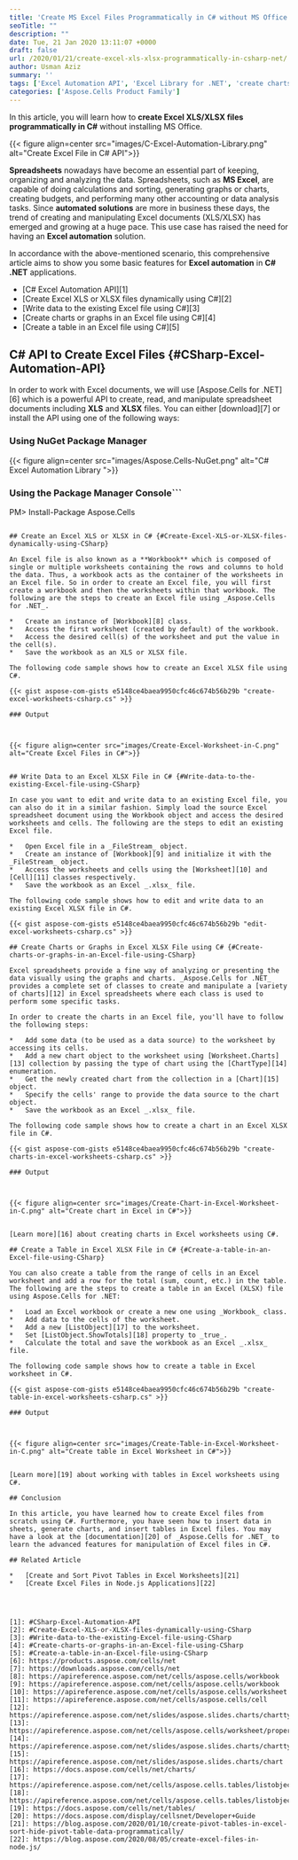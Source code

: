 ```yaml
---
title: 'Create MS Excel Files Programmatically in C# without MS Office'
seoTitle: ""
description: ""
date: Tue, 21 Jan 2020 13:11:07 +0000
draft: false
url: /2020/01/21/create-excel-xls-xlsx-programmatically-in-csharp-net/
author: Usman Aziz
summary: ''
tags: ['Excel Automation API', 'Excel Library for .NET', 'create charts and graphs in excel', 'create excel files in csharp .net', 'create excel files programmatically', 'create excel files without ms office', 'create tables in excel files in C# .net']
categories: ['Aspose.Cells Product Family']
---
```


In this article, you will learn how to **create Excel XLS/XLSX files programmatically in C#** without installing MS Office.



{{< figure align=center src="images/C-Excel-Automation-Library.png" alt="Create Excel File in C# API">}}


**Spreadsheets** nowadays have become an essential part of keeping, organizing and analyzing the data. Spreadsheets, such as **MS Excel**, are capable of doing calculations and sorting, generating graphs or charts, creating budgets, and performing many other accounting or data analysis tasks. Since **automated solutions** are more in business these days, the trend of creating and manipulating Excel documents (XLS/XLSX) has emerged and growing at a huge pace. This use case has raised the need for having an **Excel automation** solution.

In accordance with the above-mentioned scenario, this comprehensive article aims to show you some basic features for **Excel automation** in **C# .NET** applications.

*   [C# Excel Automation API][1]
*   [Create Excel XLS or XLSX files dynamically using C#][2]
*   [Write data to the existing Excel file using C#][3]
*   [Create charts or graphs in an Excel file using C#][4]
*   [Create a table in an Excel file using C#][5]

## C# API to Create Excel Files {#CSharp-Excel-Automation-API}

In order to work with Excel documents, we will use [Aspose.Cells for .NET][6] which is a powerful API to create, read, and manipulate spreadsheet documents including **XLS** and **XLSX** files. You can either [download][7] or install the API using one of the following ways:

### Using NuGet Package Manager



{{< figure align=center src="images/Aspose.Cells-NuGet.png" alt="C# Excel Automation Library ">}}


### Using the Package Manager Console```
PM> Install-Package Aspose.Cells
```

## Create an Excel XLS or XLSX in C# {#Create-Excel-XLS-or-XLSX-files-dynamically-using-CSharp}

An Excel file is also known as a **Workbook** which is composed of single or multiple worksheets containing the rows and columns to hold the data. Thus, a workbook acts as the container of the worksheets in an Excel file. So in order to create an Excel file, you will first create a workbook and then the worksheets within that workbook. The following are the steps to create an Excel file using _Aspose.Cells for .NET_.

*   Create an instance of [Workbook][8] class.
*   Access the first worksheet (created by default) of the workbook.
*   Access the desired cell(s) of the worksheet and put the value in the cell(s).
*   Save the workbook as an XLS or XLSX file.

The following code sample shows how to create an Excel XLSX file using C#.

{{< gist aspose-com-gists e5148ce4baea9950cfc46c674b56b29b "create-excel-worksheets-csharp.cs" >}}

### Output



{{< figure align=center src="images/Create-Excel-Worksheet-in-C.png" alt="Create Excel Files in C#">}}


## Write Data to an Excel XLSX File in C# {#Write-data-to-the-existing-Excel-file-using-CSharp}

In case you want to edit and write data to an existing Excel file, you can also do it in a similar fashion. Simply load the source Excel spreadsheet document using the Workbook object and access the desired worksheets and cells. The following are the steps to edit an existing Excel file.

*   Open Excel file in a _FileStream_ object.
*   Create an instance of [Workbook][9] and initialize it with the _FileStream_ object.
*   Access the worksheets and cells using the [Worksheet][10] and [Cell][11] classes respectively.
*   Save the workbook as an Excel _.xlsx_ file.

The following code sample shows how to edit and write data to an existing Excel XLSX file in C#.

{{< gist aspose-com-gists e5148ce4baea9950cfc46c674b56b29b "edit-excel-worksheets-csharp.cs" >}}

## Create Charts or Graphs in Excel XLSX File using C# {#Create-charts-or-graphs-in-an-Excel-file-using-CSharp}

Excel spreadsheets provide a fine way of analyzing or presenting the data visually using the graphs and charts. _Aspose.Cells for .NET_ provides a complete set of classes to create and manipulate a [variety of charts][12] in Excel spreadsheets where each class is used to perform some specific tasks.

In order to create the charts in an Excel file, you'll have to follow the following steps:

*   Add some data (to be used as a data source) to the worksheet by accessing its cells.
*   Add a new chart object to the worksheet using [Worksheet.Charts][13] collection by passing the type of chart using the [ChartType][14] enumeration.
*   Get the newly created chart from the collection in a [Chart][15] object.
*   Specify the cells' range to provide the data source to the chart object.
*   Save the workbook as an Excel _.xlsx_ file.

The following code sample shows how to create a chart in an Excel XLSX file in C#.

{{< gist aspose-com-gists e5148ce4baea9950cfc46c674b56b29b "create-charts-in-excel-worksheets-csharp.cs" >}}

### Output



{{< figure align=center src="images/Create-Chart-in-Excel-Worksheet-in-C.png" alt="Create chart in Excel in C#">}}


[Learn more][16] about creating charts in Excel worksheets using C#.

## Create a Table in Excel XLSX File in C# {#Create-a-table-in-an-Excel-file-using-CSharp}

You can also create a table from the range of cells in an Excel worksheet and add a row for the total (sum, count, etc.) in the table. The following are the steps to create a table in an Excel (XLSX) file using Aspose.Cells for .NET:

*   Load an Excel workbook or create a new one using _Workbook_ class.
*   Add data to the cells of the worksheet.
*   Add a new [ListObject][17] to the worksheet.
*   Set [ListObject.ShowTotals][18] property to _true_.
*   Calculate the total and save the workbook as an Excel _.xlsx_ file.

The following code sample shows how to create a table in Excel worksheet in C#.

{{< gist aspose-com-gists e5148ce4baea9950cfc46c674b56b29b "create-table-in-excel-worksheets-csharp.cs" >}}

### Output



{{< figure align=center src="images/Create-Table-in-Excel-Worksheet-in-C.png" alt="Create table in Excel Worksheet in C#">}}


[Learn more][19] about working with tables in Excel worksheets using C#.

## Conclusion

In this article, you have learned how to create Excel files from scratch using C#. Furthermore, you have seen how to insert data in sheets, generate charts, and insert tables in Excel files. You may have a look at the [documentation][20] of _Aspose.Cells for .NET_ to learn the advanced features for manipulation of Excel files in C#.

## Related Article

*   [Create and Sort Pivot Tables in Excel Worksheets][21]
*   [Create Excel Files in Node.js Applications][22]




[1]: #CSharp-Excel-Automation-API
[2]: #Create-Excel-XLS-or-XLSX-files-dynamically-using-CSharp
[3]: #Write-data-to-the-existing-Excel-file-using-CSharp
[4]: #Create-charts-or-graphs-in-an-Excel-file-using-CSharp
[5]: #Create-a-table-in-an-Excel-file-using-CSharp
[6]: https://products.aspose.com/cells/net
[7]: https://downloads.aspose.com/cells/net
[8]: https://apireference.aspose.com/net/cells/aspose.cells/workbook
[9]: https://apireference.aspose.com/net/cells/aspose.cells/workbook
[10]: https://apireference.aspose.com/net/cells/aspose.cells/worksheet
[11]: https://apireference.aspose.com/net/cells/aspose.cells/cell
[12]: https://apireference.aspose.com/net/slides/aspose.slides.charts/charttype
[13]: https://apireference.aspose.com/net/cells/aspose.cells/worksheet/properties/charts
[14]: https://apireference.aspose.com/net/slides/aspose.slides.charts/charttype
[15]: https://apireference.aspose.com/net/slides/aspose.slides.charts/chart
[16]: https://docs.aspose.com/cells/net/charts/
[17]: https://apireference.aspose.com/net/cells/aspose.cells.tables/listobject
[18]: https://apireference.aspose.com/net/cells/aspose.cells.tables/listobject/properties/showtotals
[19]: https://docs.aspose.com/cells/net/tables/
[20]: https://docs.aspose.com/display/cellsnet/Developer+Guide
[21]: https://blog.aspose.com/2020/01/10/create-pivot-tables-in-excel-sort-hide-pivot-table-data-programmatically/
[22]: https://blog.aspose.com/2020/08/05/create-excel-files-in-node.js/





